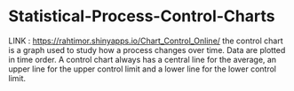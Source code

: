 # Statistical-Process-Control-Charts
LINK  : https://rahtimor.shinyapps.io/Chart_Control_Online/
the control chart is a graph used to study how a process changes over time. Data are plotted in time order. A control chart always has a central line for the average, an upper line for the upper control limit and a lower line for the lower control limit.
